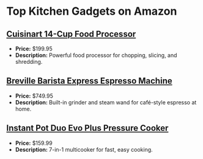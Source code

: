 # Top Kitchen Gadgets on Amazon

## [Cuisinart 14-Cup Food Processor](https://www.amazon.com/dp/B01AXM4WVY?tag=mychanneld-20)
- **Price:** $199.95
- **Description:** Powerful food processor for chopping, slicing, and shredding.

## [Breville Barista Express Espresso Machine](https://www.amazon.com/dp/B00CH9QWOU?tag=mychanneld-20)
- **Price:** $749.95
- **Description:** Built-in grinder and steam wand for café-style espresso at home.

## [Instant Pot Duo Evo Plus Pressure Cooker](https://www.amazon.com/dp/B07RCNHTLS?tag=mychanneld-20)
- **Price:** $159.99
- **Description:** 7-in-1 multicooker for fast, easy cooking.

